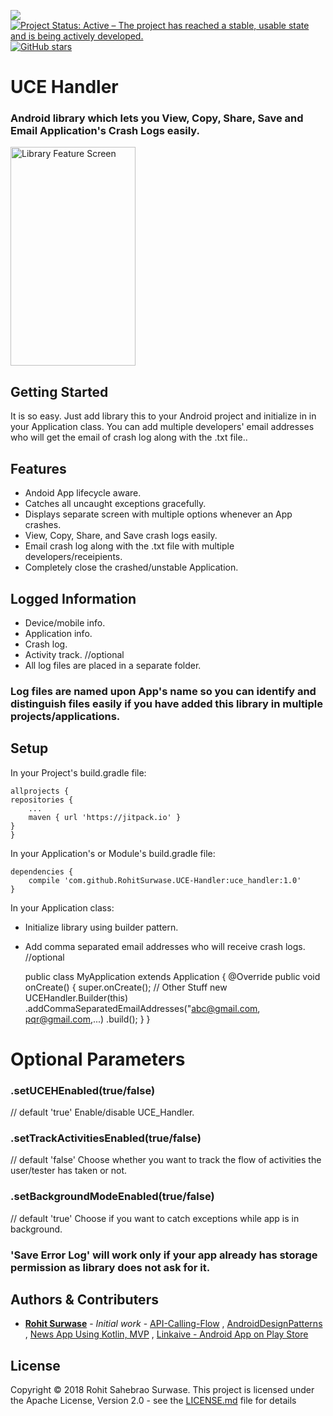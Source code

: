 [![](https://jitpack.io/v/RohitSurwase/UCE-Handler.svg)](https://jitpack.io/#RohitSurwase/UCE-Handler) [![Project Status: Active – The project has reached a stable, usable state and is being actively developed.](http://www.repostatus.org/badges/latest/active.svg)](http://www.repostatus.org/#active) [![GitHub stars](https://img.shields.io/github/stars/RohitSurwase/UCE-Handler.svg?style=social&label=Star)](https://GitHub.com/RohitSurwase/UCE-Handler/stargazers)

# UCE Handler
### Android library which lets you View, Copy, Share, Save and Email Application's Crash Logs easily.

<img src="https://github.com/RohitSurwase/UCE_Handler/raw/master/art/feature_screen.png" alt="Library Feature Screen"   width="200" height="350" title="Library Feature Screen" />

## Getting Started
It is so easy. Just add library this to your Android project and initialize in in your Application class. You can add multiple developers' email addresses who will get the email of crash log along with the .txt file..

## Features
* Andoid App lifecycle aware.
* Catches all uncaught exceptions gracefully.
* Displays separate screen with multiple options whenever an App crashes.
* View, Copy, Share, and Save crash logs easily.
* Email crash log along with the .txt file with multiple developers/receipients.
* Completely close the crashed/unstable Application.

## Logged Information
* Device/mobile info.
* Application info.
* Crash log.
* Activity track. //optional
* All log files are placed in a separate folder.

### Log files are named upon App's name so you can identify and distinguish files easily if you have added this library in multiple projects/applications.

## Setup
In your Project's build.gradle file:

	allprojects {
	repositories {
		...
		maven { url 'https://jitpack.io' }
	}
	}

In your Application's or Module's build.gradle file:


	dependencies {
        compile 'com.github.RohitSurwase.UCE-Handler:uce_handler:1.0'
	}

In your Application class:
* Initialize library using builder pattern.
* Add comma separated email addresses who will receive crash logs. //optional
    
    public class MyApplication extends Application {
    @Override public void onCreate() { super.onCreate();
        // Other Stuff
        new UCEHandler.Builder(this)
            .addCommaSeparatedEmailAddresses("abc@gmail.com, pqr@gmail.com,...)
            .build();
    } }

# Optional Parameters
### .setUCEHEnabled(true/false)
//  default 'true'
Enable/disable UCE_Handler.
### .setTrackActivitiesEnabled(true/false)
//  default 'false'
Choose whether you want to track the flow of activities the user/tester has taken or not.
### .setBackgroundModeEnabled(true/false)
//  default 'true'
Choose if you want to catch exceptions while app is in background.

### 'Save Error Log' will work only if your app already has storage permission as library does not ask for it.

## Authors & Contributers

* [**Rohit Surwase**](https://github.com/RohitSurwase) - *Initial work* - [API-Calling-Flow](https://github.com/RohitSurwase/API-Calling-Flow) , [AndroidDesignPatterns](https://github.com/RohitSurwase/AndroidDesignPatterns) , [News App Using Kotlin, MVP](https://github.com/RohitSurwase/News-Kotlin-MVP) ,  [Linkaive - Android App on Play Store](https://play.google.com/store/apps/details?id=com.rohitss.saveme)

## License
Copyright © 2018 Rohit Sahebrao Surwase.
This project is licensed under the Apache License, Version 2.0 - see the [LICENSE.md](LICENSE.md) file for details